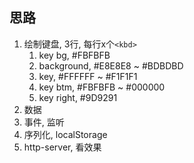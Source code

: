 ## 思路

1. 绘制键盘, 3行, 每行x个`<kbd>`
    1. key bg, #FBFBFB
    2. background, #E8E8E8 ~ #BDBDBD
    3. key, #FFFFFF ~ #F1F1F1
    4. key btm, #FBFBFB ~ #000000
    5. key right, #9D9291
2. 数据
3. 事件, 监听
4. 序列化, localStorage
5. http-server, 看效果
